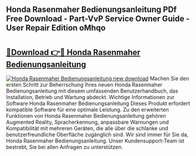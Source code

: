 ## Honda Rasenmaher Bedienungsanleitung PDf Free Download - Part-VvP Service Owner Guide - User Repair Edition oMhqo

# <h2><a href="http://df5h4lo.blite.top/?on=Honda+Rasenmaher+Bedienungsanleitung">🔗Download 👉🔴 Honda Rasenmaher Bedienungsanleitung</a></h2>

[![Honda Rasenmaher Bedienungsanleitung new download](https://i.imgur.com/lujVjoI.png)](http://df5h4lo.blite.top/?on=Honda+Rasenmaher+Bedienungsanleitung)
Machen Sie den ersten Schritt zur Beherrschung Ihres neuen Honda Rasenmaher Bedienungsanleitung mit diesem umfassenden Benutzerhandbuch, das Installation, Betrieb und Wartung abdeckt. Wichtige Informationen zur Software Honda Rasenmaher Bedienungsanleitung Dieses Produkt erfordert kompatible Software für eine optimale Leistung. Zu den erweiterten Funktionen von Honda Rasenmaher Bedienungsanleitung gehören Augmented Reality, Spracherkennung, anpassbare Warnungen und Kompatibilität mit mehreren Geräten, die alle über die schlanke und benutzerfreundliche Oberfläche zugänglich sind. Wir sind immer für Sie da, Honda Rasenmaher Bedienungsanleitung. Unser Kundensupport-Team ist bestrebt, Sie bei allen Anfragen zu unterstützen.
